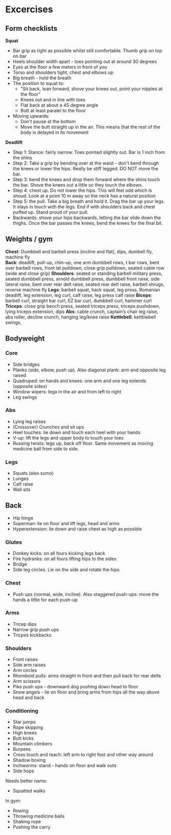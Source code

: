 # Excercises

## Form checklists 
**Squat**
- Bar grip as tight as possible whilst still comfortable. Thumb grip on top on bar
- Heels shoulder width apart - toes pointing out at around 30 degrees
- Eyes at the floor a few meters in front of you
- Torso and shoulders tight, chest and elbows up
- Big breath - hold the breath
- The position to squat to: 
  - "Sit back, lean forward, shove your knees out, point your nipples at the floor"
  - Knees out and in line with toes 
  - Flat back at about a 45 degree angle
  - Butt at least paralel to the floor
- Moving upwards: 
  - Don't pause at the bottom
  - Move the butt straight up in the air. This means that the rest of the body is delayed in its movement

**Deadlift**
- Step 1: Stance: fairly narrow. Toes pointed slightly out. Bar is 1 inch from the shins
- Step 2: Take a grip by bending over at the waist - don't bend through the knees or lower the hips. Really be stiff legged. DO NOT move the bar. 
- Step 3: bend the knees and drop them forward where the shins touch the bar. Shove the knees out a little so they touch the elbows.
- Step 4: chest up. Do not lower the hips. This will feel odd which is shoud. Look at a point 10 m away so the neck has a natural position 
- Step 5: the pull. Take a big breath and hold it. Drag the bar up your legs. It stays in touch with the legs. End if with shoulders back and chest puffed up. Stand proud of your pull. 
- Backwards: shove your hips backwards, letting the bar slide down the thighs. Once the bar passes the knees, bend the knees for the final bit.

## Weights / gym 
**Chest**: Dumbbell and barbell press (incline and flat), dips, dumbell fly, machine fly   
**Back**: deadlift, pull-up, chin-up, one arm dumbbell rows, t bar rows, bent over barbell rows, front lat pulldown, close grip pulldown, seated cable row (wide and close grip)
**Shoulders**: seated or standing barbell military press, seated dumbbell press, arnold dumbbell press, dumbbell front raise, side lateral raise, bent over rear delt raise, seated rear delt raise, barbell shrugs, reverse machine fly 
**Legs**: barbell squat, hack squat, leg press, Romanian deadlift, leg extension, leg curl, calf raise, leg press calf raise 
**Biceps**: barbell curl, straight bar curl, EZ bar curl, dumbbell curl, hammer curl
**Triceps**: close grip bench press, seated triceps press, triceps pushdown, lying triceps extension, dips 
**Abs**: cable crunch, captain’s chair leg raise, abs roller, decline crunch, hanging leg/knee raise
**Kettlebell**: kettblebell swings, 

## Bodyweight 
### Core
- Side bridges 
- Planks (side, elbow, push up). Also diagonal plank: arm and opposite leg raised 
- Quadruped: on hands and knees: one arm and one leg extends (opposite sides)
- Window wipers: lega in the air and from left to right 
- Leg swings 

### Abs
- Lying leg raises
- (Crossover) Crunches and sit ups
- Heel touches: lie down and touch each heel with your hands
- V-up: lift the legs and upper body to touch your toes
- Russing twists: legs up, back off floor. Same movement as moving medicine ball from side to side. 

### Legs 
- Squats (also sumo)
- Lunges
- Calf raise
- Wall sits

## Back
- Hip hinge
- Superman: lie on floor and lift legs, head and arms
- Hyperextension: lie down and raise chest as high as possible 

### Glutes
- Donkey kicks: on all fours kicking legs back
- Fire hydranks: on all fours lifting hips to the sides 
- Bridge
- Side leg circles. Lie on the side and rotate the hips  

### Chest 
- Push ups (normal, wide, incline). Also staggered push-ups: move the hands a little for each push-up

### Arms
- Tricep dips 
- Narrow grip push ups 
- Tricpes kickbacks

### Shoulders 
- Front raises 
- Side arm raises 
- Arm circles 
- Rhomboid pulls: arms straight in front and then pull back for rear delts 
- Arm scissors 
- Pike push ups - downward dog pushing down head to floor 
- Snow angels - lie on floor and bring arms from hips all the way above head and back

### Conditioning 
- Star jumps
- Rope skipping 
- High knees 
- Butt kicks 
- Mountain climbers
- Burpees
- Cross touch and reach: left arm to right foot and other way around 
- Shadow boxing
- Inchworms: stand - hands on floor and walk outs 
- Side hops 

Needs better name: 
- Squatted walks

In gym:
- Rowing
- Throwing medicine balls 
- Shaking rope 
- Pushing the carry

